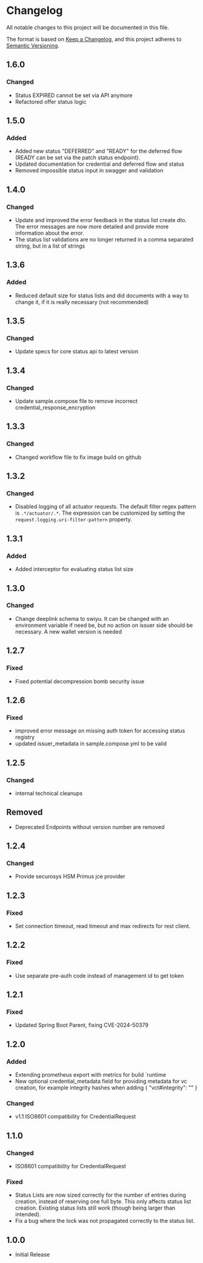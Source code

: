 # Changelog

All notable changes to this project will be documented in this file.

The format is based on [Keep a Changelog](https://keepachangelog.com/en/1.1.0/),
and this project adheres to [Semantic Versioning](https://semver.org/spec/v2.0.0.html).

## 1.6.0

### Changed

- Status EXPIRED cannot be set via API anymore
- Refactored offer status logic

## 1.5.0

### Added

- Added new status "DEFERRED" and "READY" for the deferred flow (READY can be set via the patch status endpoint).
- Updated documentation for credential and deferred flow and status
- Removed impossible status input in swagger and validation

## 1.4.0

### Changed

- Update and improved the error feedback in the status list create dto. The error messages are now more detailed and
  provide more information about the error.
- The status list validations are no longer returned in a comma separated string, but in a list of strings

## 1.3.6

### Added

- Reduced default size for status lists and did documents with a way to change it, if it is really necessary (not
  recommended)

## 1.3.5

### Changed

- Update specs for core status api to latest version

## 1.3.4

### Changed

- Update sample.compose file to remove incorrect credential_response_encryption

## 1.3.3

### Changed

- Changed workflow file to fix image build on github

## 1.3.2

### Changed

- Disabled logging of all actuator requests. The default filter regex pattern is `.*/actuator/.*`. The expression can be
  customized by setting the `request.logging.uri-filter-pattern` property.

## 1.3.1

### Added

- Added interceptor for evaluating status list size

## 1.3.0

### Changed

- Change deeplink schema to swiyu. It can be changed with an environment variable if need be, but no action on issuer
  side should be necessary. A new wallet version is needed

## 1.2.7

### Fixed

- Fixed potential decompression bomb security issue

## 1.2.6

### Fixed

- improved error message on missing auth token for accessing status registry
- updated issuer_metadata in sample.compose.yml to be valid

## 1.2.5

### Changed

- internal technical cleanups

## Removed

- Deprecated Endpoints without version number are removed

## 1.2.4

### Changed

- Provide securosys HSM Primus jce provider

## 1.2.3

### Fixed

- Set connection timeout, read timeout and max redirects for rest client.

## 1.2.2

### Fixed

- Use separate pre-auth code instead of management id to get token

## 1.2.1

### Fixed

- Updated Spring Boot Parent, fixing CVE-2024-50379

## 1.2.0

### Added

- Extending prometheus export with metrics for build `runtime
- New optional credential_metadata field for providing metadata for vc creation, for example integrity hashes when
  adding { "vct#integrity": "<subresource integrity hash>" }

### Changed

- v1.1 ISO8601 compatibility for CredentialRequest

## 1.1.0

### Changed

- ISO8601 compatibility for CredentialRequest

### Fixed

- Status Lists are now sized correctly for the number of entries during creation, instead of reserving one full byte.
  This only affects status list creation. Existing status lists still work (though being larger than intended).
- Fix a bug where the lock was not propagated correctly to the status list.

## 1.0.0

- Initial Release